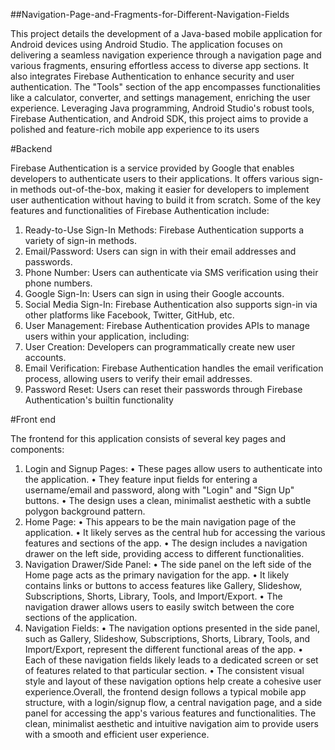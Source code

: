 ##Navigation-Page-and-Fragments-for-Different-Navigation-Fields

This project details the development of a Java-based mobile application for Android 
devices using Android Studio. The application focuses on delivering a seamless 
navigation experience through a navigation page and various fragments, ensuring 
effortless access to diverse app sections. It also integrates Firebase Authentication to 
enhance security and user authentication. The "Tools" section of the app encompasses 
functionalities like a calculator, converter, and settings management, enriching the 
user experience. Leveraging Java programming, Android Studio's robust tools, 
Firebase Authentication, and Android SDK, this project aims to provide a polished and 
feature-rich mobile app experience to its users


#Backend 

Firebase Authentication is a service provided by Google that enables developers to authenticate 
users to their applications. It offers various sign-in methods out-of-the-box, making it easier for 
developers to implement user authentication without having to build it from scratch. Some of the 
key features and functionalities of Firebase Authentication include: 
1) Ready-to-Use Sign-In Methods: Firebase Authentication supports a variety of sign-in methods.
2) Email/Password: Users can sign in with their email addresses and passwords. 
3) Phone Number: Users can authenticate via SMS verification using their phone numbers. 
4) Google Sign-In: Users can sign in using their Google accounts. 
5) Social Media Sign-In: Firebase Authentication also supports sign-in via other platforms like Facebook, Twitter, GitHub, etc. 
6) User Management: Firebase Authentication provides APIs to manage users within your application, including: 
7) User Creation: Developers can programmatically create new user accounts. 
8) Email Verification: Firebase Authentication handles the email verification process, allowing users to verify their email addresses. 
9) Password Reset: Users can reset their passwords through Firebase Authentication's builtin functionality

#Front end

The frontend for this application consists of several key pages and components:

1. Login and Signup Pages:
• These pages allow users to authenticate into the application.
• They feature input fields for entering a username/email and password, along with "Login" and "Sign Up" buttons.
• The design uses a clean, minimalist aesthetic with a subtle polygon background pattern.
2. Home Page:
• This appears to be the main navigation page of the application.
• It likely serves as the central hub for accessing the various features and sections of the app.
• The design includes a navigation drawer on the left side, providing access to different functionalities.
3. Navigation Drawer/Side Panel:
• The side panel on the left side of the Home page acts as the primary navigation for the app.
• It likely contains links or buttons to access features like Gallery, Slideshow, Subscriptions, Shorts, Library, Tools, and Import/Export.
• The navigation drawer allows users to easily switch between the core sections of the application.
4. Navigation Fields:
• The navigation options presented in the side panel, such as Gallery, Slideshow, Subscriptions, Shorts, Library, Tools, and Import/Export, represent the different functional areas of the app.
• Each of these navigation fields likely leads to a dedicated screen or set of features related to that particular section.
• The consistent visual style and layout of these navigation options help create a cohesive user experience.Overall, the frontend design follows a typical mobile app structure, with a login/signup flow,
a central navigation page, and a side panel for accessing the app's various features and functionalities. The clean, minimalist aesthetic and intuitive navigation aim to provide users with a smooth and
efficient user experience.

